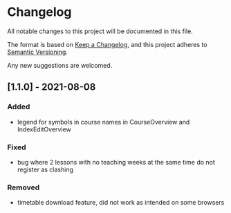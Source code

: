 # Changelog

All notable changes to this project will be documented in this file.

The format is based on [Keep a Changelog](https://keepachangelog.com/en/1.0.0/),
and this project adheres to [Semantic Versioning](https://semver.org/spec/v2.0.0.html).

Any new suggestions are welcomed.

## [1.1.0] - 2021-08-08

### Added

- legend for symbols in course names in CourseOverview and IndexEditOverview

### Fixed

- bug where 2 lessons with no teaching weeks at the same time do not register as clashing

### Removed

- timetable download feature, did not work as intended on some browsers